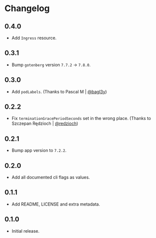 # Changelog

## 0.4.0

- Add `Ingress` resource.

## 0.3.1

- Bump `gotenberg` version `7.7.2` -> `7.8.0`.

## 0.3.0

- Add `podLabels`. (Thanks to Pascal M | [@bagl3y](https://github.com/bagl3y))

## 0.2.2

- Fix `terminationGracePeriodSeconds` set in the wrong place. (Thanks to Szczepan Rędzioch | [@redzioch](https://github.com/redzioch))

## 0.2.1

- Bump app version to `7.2.2`.

## 0.2.0

- Add all documented cli flags as values.

## 0.1.1

- Add README, LICENSE and extra metadata.

## 0.1.0

- Initial release.
